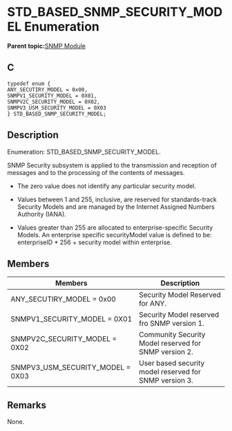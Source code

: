 # STD\_BASED\_SNMP\_SECURITY\_MODEL Enumeration

**Parent topic:**[SNMP Module](GUID-7764E81C-8FC9-4B3E-8830-255BDE678AA0.md)

## C

```
typedef enum {
ANY_SECUTIRY_MODEL = 0x00,
SNMPV1_SECURITY_MODEL = 0X01,
SNMPV2C_SECURITY_MODEL = 0X02,
SNMPV3_USM_SECURITY_MODEL = 0X03
} STD_BASED_SNMP_SECURITY_MODEL;
```

## Description

Enumeration: STD\_BASED\_SNMP\_SECURITY\_MODEL.

SNMP Security subsystem is applied to the transmission and reception of messages and to the processing of the contents of messages.

-   The zero value does not identify any particular security model.

-   Values between 1 and 255, inclusive, are reserved for standards-track Security Models and are managed by the Internet Assigned Numbers Authority \(IANA\).

-   Values greater than 255 are allocated to enterprise-specific Security Models. An enterprise specific securityModel value is defined to be: enterpriseID \* 256 + security model within enterprise.


## Members

|Members|Description|
|-------|-----------|
|ANY\_SECUTIRY\_MODEL = 0x00|Security Model Reserved for ANY.|
|SNMPV1\_SECURITY\_MODEL = 0X01|Security Model reserved fro SNMP version 1.|
|SNMPV2C\_SECURITY\_MODEL = 0X02|Community Security Model reserved for SNMP version 2.|
|SNMPV3\_USM\_SECURITY\_MODEL = 0X03|User based security model reserved for SNMP version 3.|

## Remarks

None.

